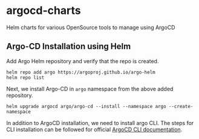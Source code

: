 # argocd-charts
Helm charts for various OpenSource tools to manage using ArgoCD


## Argo-CD Installation using Helm

Add Argo Helm repository and verify that the repo is created.

```
helm repo add argo https://argoproj.github.io/argo-helm
helm repo list
```

Next, we install Argo-CD in `argo` namespace from the above added repository.

```
helm upgrade argocd argo/argo-cd --install --namespace argo --create-namespace
```

In addition to ArgoCD installation, we need to install argo CLI. The steps for CLI installation can be followed for official [ArgoCD CLI documentation](https://argo-cd.readthedocs.io/en/stable/cli_installation/).

